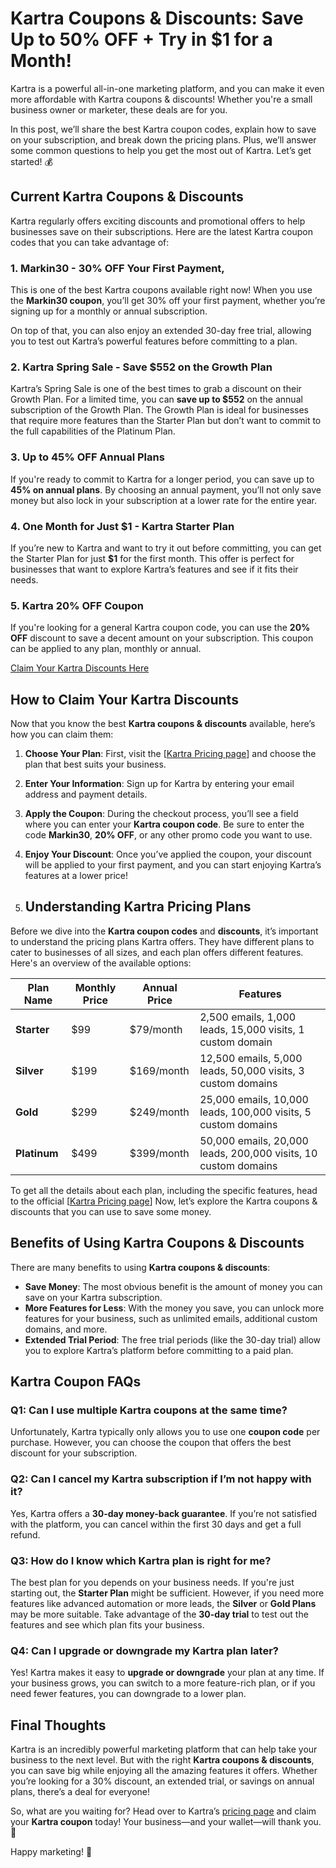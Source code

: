 # Kartra Coupons & Discounts: Save Up to 50% OFF + Try in $1 for a Month!

Kartra is a powerful all-in-one marketing platform, and you can make it even more affordable with Kartra coupons & discounts! Whether you're a small business owner or marketer, these deals are for you.

In this post, we’ll share the best Kartra coupon codes, explain how to save on your subscription, and break down the pricing plans. Plus, we’ll answer some common questions to help you get the most out of Kartra. Let’s get started! 💰

## Current Kartra Coupons & Discounts

Kartra regularly offers exciting discounts and promotional offers to help businesses save on their subscriptions. Here are the latest Kartra coupon codes that you can take advantage of:

### 1. Markin30 - 30% OFF Your First Payment, 

This is one of the best Kartra coupons available right now! When you use the **Markin30 coupon**, you’ll get 30% off your first payment, whether you’re signing up for a monthly or annual subscription. 

On top of that, you can also enjoy an extended 30-day free trial, allowing you to test out Kartra’s powerful features before committing to a plan.
### 2. Kartra Spring Sale - Save $552 on the Growth Plan

Kartra’s Spring Sale is one of the best times to grab a discount on their Growth Plan. For a limited time, you can **save up to $552** on the annual subscription of the Growth Plan. The Growth Plan is ideal for businesses that require more features than the Starter Plan but don’t want to commit to the full capabilities of the Platinum Plan.

### 3. Up to 45% OFF Annual Plans

If you're ready to commit to Kartra for a longer period, you can save up to **45% on annual plans**. By choosing an annual payment, you’ll not only save money but also lock in your subscription at a lower rate for the entire year.

### 4. One Month for Just $1 - Kartra Starter Plan

If you’re new to Kartra and want to try it out before committing, you can get the Starter Plan for just **$1** for the first month. This offer is perfect for businesses that want to explore Kartra’s features and see if it fits their needs.

### 5. Kartra 20% OFF Coupon

If you're looking for a general Kartra coupon code, you can use the **20% OFF** discount to save a decent amount on your subscription. This coupon can be applied to any plan, monthly or annual.

[Claim Your Kartra Discounts Here](https://crowdmob.com/recommends/kartra/)

## How to Claim Your Kartra Discounts

Now that you know the best **Kartra coupons & discounts** available, here’s how you can claim them:

1. **Choose Your Plan**: First, visit the [[Kartra Pricing page](https://crowdmob.com/recommends/kartra/)] and choose the plan that best suits your business.
2. **Enter Your Information**: Sign up for Kartra by entering your email address and payment details.
3. **Apply the Coupon**: During the checkout process, you’ll see a field where you can enter your **Kartra coupon code**. Be sure to enter the code **Markin30**, **20% OFF**, or any other promo code you want to use.
4. **Enjoy Your Discount**: Once you’ve applied the coupon, your discount will be applied to your first payment, and you can start enjoying Kartra’s features at a lower price!

5. ## Understanding Kartra Pricing Plans

Before we dive into the **Kartra coupon codes** and **discounts**, it’s important to understand the pricing plans Kartra offers. They have different plans to cater to businesses of all sizes, and each plan offers different features. Here's an overview of the available options:

| **Plan Name**      | **Monthly Price** | **Annual Price** | **Features**                              |
|--------------------|-------------------|------------------|-------------------------------------------|
| **Starter**        | $99               | $79/month        | 2,500 emails, 1,000 leads, 15,000 visits, 1 custom domain |
| **Silver**         | $199              | $169/month       | 12,500 emails, 5,000 leads, 50,000 visits, 3 custom domains |
| **Gold**           | $299              | $249/month       | 25,000 emails, 10,000 leads, 100,000 visits, 5 custom domains |
| **Platinum**       | $499              | $399/month       | 50,000 emails, 20,000 leads, 200,000 visits, 10 custom domains |

To get all the details about each plan, including the specific features, head to the official [[Kartra Pricing page](https://crowdmob.com/recommends/kartra/)]
Now, let’s explore the Kartra coupons & discounts that you can use to save some money.

## Benefits of Using Kartra Coupons & Discounts

There are many benefits to using **Kartra coupons & discounts**:

- **Save Money**: The most obvious benefit is the amount of money you can save on your Kartra subscription.
- **More Features for Less**: With the money you save, you can unlock more features for your business, such as unlimited emails, additional custom domains, and more.
- **Extended Trial Period**: The free trial periods (like the 30-day trial) allow you to explore Kartra’s platform before committing to a paid plan.

## Kartra Coupon FAQs

### Q1: Can I use multiple Kartra coupons at the same time?

Unfortunately, Kartra typically only allows you to use one **coupon code** per purchase. However, you can choose the coupon that offers the best discount for your subscription.

### Q2: Can I cancel my Kartra subscription if I’m not happy with it?

Yes, Kartra offers a **30-day money-back guarantee**. If you’re not satisfied with the platform, you can cancel within the first 30 days and get a full refund.

### Q3: How do I know which Kartra plan is right for me?

The best plan for you depends on your business needs. If you're just starting out, the **Starter Plan** might be sufficient. However, if you need more features like advanced automation or more leads, the **Silver** or **Gold Plans** may be more suitable. Take advantage of the **30-day trial** to test out the features and see which plan fits your business.

### Q4: Can I upgrade or downgrade my Kartra plan later?

Yes! Kartra makes it easy to **upgrade or downgrade** your plan at any time. If your business grows, you can switch to a more feature-rich plan, or if you need fewer features, you can downgrade to a lower plan.

## Final Thoughts

Kartra is an incredibly powerful marketing platform that can help take your business to the next level. But with the right **Kartra coupons & discounts**, you can save big while enjoying all the amazing features it offers. Whether you’re looking for a 30% discount, an extended trial, or savings on annual plans, there’s a deal for everyone!

So, what are you waiting for? Head over to Kartra’s [pricing page](https://kartra.com/plans-and-pricing/) and claim your **Kartra coupon** today! Your business—and your wallet—will thank you. 💸

Happy marketing! 🚀
